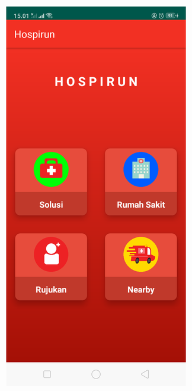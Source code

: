 ![alt text](https://github.com/ramadhanalfarisi/alpha/blob/master/Screenshot_2019-04-07-15-01-24-24.png)
